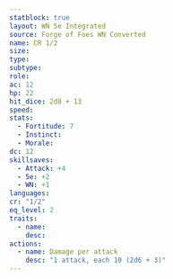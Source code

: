 ```yaml
---
statblock: true
layout: WN 5e Integrated
source: Forge of Foes WN Converted
name: CR 1/2
size: 
type: 
subtype: 
role: 
ac: 12
hp: 22
hit_dice: 2d8 + 13
speed: 
stats:
  - Fortitude: 7 
  - Instinct: 
  - Morale: 
dc: 12
skillsaves:
  - Attack: +4
  - 5e: +2
  - WN: +1
languages: 
cr: "1/2"
eq_level: 2
traits:
  - name: 
    desc: 
actions:
  - name: Damage per attack
    desc: "1 attack, each 10 (2d6 + 3)"
---
```

